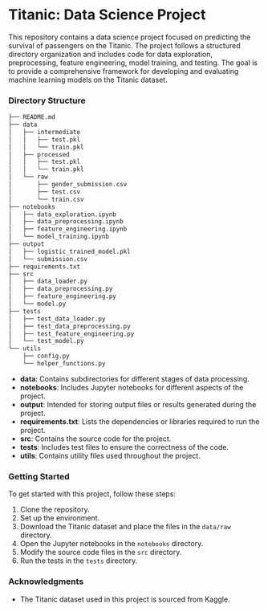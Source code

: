 # Titanic: Data Science Project

This repository contains a data science project focused on predicting the survival of passengers on the Titanic. The project follows a structured directory organization and includes code for data exploration, preprocessing, feature engineering, model training, and testing. The goal is to provide a comprehensive framework for developing and evaluating machine learning models on the Titanic dataset.

### Directory Structure
```markdown
├── README.md
├── data
│   ├── intermediate
│   │   ├── test.pkl
│   │   └── train.pkl
│   ├── processed
│   │   ├── test.pkl
│   │   └── train.pkl
│   └── raw
│       ├── gender_submission.csv
│       ├── test.csv
│       └── train.csv
├── notebooks
│   ├── data_exploration.ipynb
│   ├── data_preprocessing.ipynb
│   ├── feature_engineering.ipynb
│   └── model_training.ipynb
├── output
│   ├── logistic_trained_model.pkl
│   └── submission.csv
├── requirements.txt
├── src
│   ├── data_loader.py
│   ├── data_preprocessing.py
│   ├── feature_engineering.py
│   └── model.py
├── tests
│   ├── test_data_loader.py
│   ├── test_data_preprocessing.py
│   ├── test_feature_engineering.py
│   └── test_model.py
└── utils
    ├── config.py
    └── helper_functions.py
```


- **data**: Contains subdirectories for different stages of data processing.
- **notebooks**: Includes Jupyter notebooks for different aspects of the project.
- **output**: Intended for storing output files or results generated during the project.
- **requirements.txt**: Lists the dependencies or libraries required to run the project.
- **src**: Contains the source code for the project.
- **tests**: Includes test files to ensure the correctness of the code.
- **utils**: Contains utility files used throughout the project.

### Getting Started

To get started with this project, follow these steps:

1. Clone the repository.
2. Set up the environment.
3. Download the Titanic dataset and place the files in the `data/raw` directory.
4. Open the Jupyter notebooks in the `notebooks` directory.
5. Modify the source code files in the `src` directory.
6. Run the tests in the `tests` directory.

### Acknowledgments

- The Titanic dataset used in this project is sourced from Kaggle.